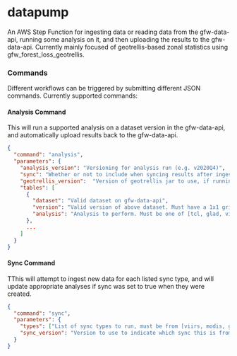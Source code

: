 # datapump

An AWS Step Function for ingesting data or reading data from the gfw-data-api, running some analysis on it, and then uploading the results to the gfw-data-api. Currently mainly focused of geotrellis-based zonal statistics using gfw_forest_loss_geotrellis.

### Commands

Different workflows can be triggered by submitting different JSON commands. Currently supported commands:

#### Analysis Command

This will run a supported analysis on a dataset version in the gfw-data-api, and automatically upload results back to the gfw-data-api.

```json
{
  "command": "analysis",
  "parameters": {
    "analysis_version": "Versioning for analysis run (e.g. v2020Q4)",
    "sync": "Whether or not to include when syncing results after ingesting new data. See Sync Command below.",
    "geotrellis_version":  "Version of geotrellis jar to use, if running a geotrellis analysis",
    "tables": [
      {
        "dataset": "Valid dataset on gfw-data-api",
        "version": "Valid version of above dataset. Must have a 1x1 grid asset if doing geotrellis analysis.",
        "analysis": "Analysis to perform. Must be one of [tcl, glad, viirs, modis]."
      },
      ...
    ]
  }
}
```

#### Sync Command

TThis will attempt to ingest new data for each listed sync type, and will update appropriate analyses if sync was set to true when they were created.

```json
{
  "command": "sync",
  "parameters": {
    "types": ["List of sync types to run, must be from [viirs, modis, glad, rw_areas]"],
    "sync_version": "Version to use to indicate which sync this is from. If empty, will by default use vYYYYMMDD based on the current date."
  }
}
```
